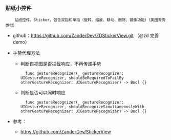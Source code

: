 
### 贴纸小控件

		贴纸控件，Sticker，包含双指和单指（旋转、缩放、移动、删除、镜像功能）（美图秀秀类似）


- github：https://github.com/ZanderDev/ZDStickerView.git （@zd 完善demo）
 
 
 
- 手势代理方法

	
	
	- 判断自视图是否拦截响应，不再传递手势
	
			func gestureRecognizer(_ gestureRecognizer: UIGestureRecognizer, shouldBeRequiredToFailBy otherGestureRecognizer: UIGestureRecognizer) -> Bool {}
	
	
	- 判断是否可以同时响应
	
			func gestureRecognizer(_ gestureRecognizer: UIGestureRecognizer, shouldRecognizeSimultaneouslyWith otherGestureRecognizer: UIGestureRecognizer) -> Bool {}
			
			
			
- 参考：
	-  https://github.com/ZanderDev/StickerView
